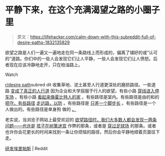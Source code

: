 # 平静下来，在这个充满渴望之路的小圈子里

> 原文：<https://lifehacker.com/calm-down-with-this-subreddit-full-of-desire-paths-1832135829>

欲望之路是人们一遍又一遍地走在同一条路线上而形成的，偏离了铺好的或“认可的”道路。你们中的一些人会发现它们让人平静，一些人会发现它们让人愤怒。后者现在应该冷静地走开，只在柏油路上。

Watch

[r/desire path](https://www.reddit.com/r/DesirePath/)subred dit 收集草地、泥土甚至人行道更深处的磨损路径。一些道路 [变成了真正的人行道](https://www.reddit.com/r/DesirePath/comments/8nihbj/the_oval_walkways_at_ohio_state_university_were/) 因为企业和大学屈服于行人的欲望。有些小路 [穿线进入停车场](https://www.reddit.com/r/DesirePath/comments/83b6hk/this_walmart_parking_lot/) 。有些小路 [看起来像霍比特人的家](https://www.reddit.com/r/DesirePath/comments/4hh782/centuries_of_use_create_holloways_xpost_from/) 。有些路径是室内。有些路径是由的和的[把守。有些路径](https://www.reddit.com/r/DesirePath/comments/2qbzyf/yes_it_does/) [走远路，以防](https://www.reddit.com/r/DesirePath/comments/687gh8/superstition/) 。有些路径是 [只差一个脚步长](https://www.reddit.com/r/DesirePath/comments/2xh4cu/i_needed_a_miracle_to_make_it_to_class_on_time/) 。有些路径是一个人做出的。有些路径是单身狗 做的 [。](https://www.reddit.com/r/DesirePath/comments/92d4b3/shes_made_a_few_desire_paths_i_like_this_one_the/)

老实说，当浏览子网站上最受欢迎的 [欲望路径时，我们大多数人都会发现一两条问题——也许是](https://www.reddit.com/r/DesirePath/top/) [孩子在树篱迷宫](https://www.reddit.com/r/DesirePath/comments/923h1n/kids_cheating_in_this_hedge_maze/) 作弊的那条，或者是 [穿过足球场](https://www.reddit.com/r/DesirePath/comments/73l6nm/i_took_this_two_years_ago_but_just_discovered_the/) 的那条。或者也许你会花更长的时间来找到一条让你烦恼的路径，然后你会平静地顺着页面往下走。

[研发埃里帕斯](https://www.reddit.com/r/DesirePath/) | Reddit